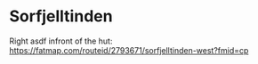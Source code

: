 # Sorfjelltinden

Right asdf infront of the hut: https://fatmap.com/routeid/2793671/sorfjelltinden-west?fmid=cp